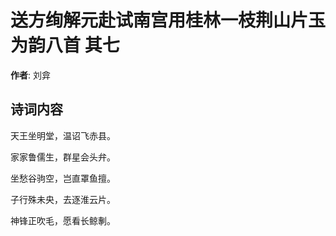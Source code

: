 # 送方绚解元赴试南宫用桂林一枝荆山片玉为韵八首  其七

**作者**: 刘弇

## 诗词内容

天王坐明堂，温诏飞赤县。

家家鲁儒生，群星会头弁。

坐愁谷驹空，岂直罩鱼擅。

子行殊未央，去逐淮云片。

神锋正吹毛，愿看长鲸剸。

